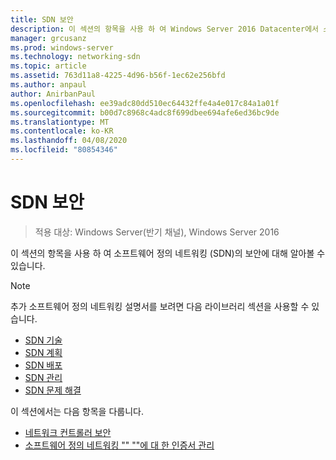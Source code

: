 ```yaml
---
title: SDN 보안
description: 이 섹션의 항목을 사용 하 여 Windows Server 2016 Datacenter에서 소프트웨어 정의 네트워킹 \(SDN\)의 보안에 대해 자세히 알아볼 수 있습니다.
manager: grcusanz
ms.prod: windows-server
ms.technology: networking-sdn
ms.topic: article
ms.assetid: 763d11a8-4225-4d96-b56f-1ec62e256bfd
ms.author: anpaul
author: AnirbanPaul
ms.openlocfilehash: ee39adc80dd510ec64432ffe4a4e017c84a1a01f
ms.sourcegitcommit: b00d7c8968c4adc8f699dbee694afe6ed36bc9de
ms.translationtype: MT
ms.contentlocale: ko-KR
ms.lasthandoff: 04/08/2020
ms.locfileid: "80854346"
---
```

# <a name="security-for-sdn"></a>SDN 보안

>적용 대상: Windows Server(반기 채널), Windows Server 2016

이 섹션의 항목을 사용 하 여 소프트웨어 정의 네트워킹 \(SDN\)의 보안에 대해 알아볼 수 있습니다.

>[!Note]
>추가 소프트웨어 정의 네트워킹 설명서를 보려면 다음 라이브러리 섹션을 사용할 수 있습니다.
>
> - [SDN 기술](../technologies/Software-Defined-Networking-Technologies.md)  
> - [SDN 계획](../plan/Plan-Software-Defined-Networking.md) 
> - [SDN 배포](../deploy/Deploy-Software-Defined-Networking.md)  
> - [SDN 관리](../manage/manage-sdn.md)  
> - [SDN 문제 해결](../troubleshoot/Troubleshoot-Software-Defined-Networking.md)

이 섹션에서는 다음 항목을 다룹니다.

- [네트워크 컨트롤러 보안](nc-security.md)
- [소프트웨어 정의 네트워킹 "" ""에 대 한 인증서 관리](sdn-manage-certs.md)                                                                